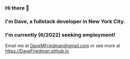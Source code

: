 ### Hi there 👋
### I'm Dave, a fullstack developer in New York City.
### I'm currently (6/2022) seeking employment!  
Email me at DaveMFriedman@gmail.com or see more at https://DaveFriedman.github.io

<!--
**DaveFriedman/DaveFriedman** is a ✨ _special_ ✨ repository because its `README.md` (this file) appears on your GitHub profile.

Here are some ideas to get you started:

- 🔭 I’m currently working on ...
- 🌱 I’m currently learning ...
- 👯 I’m looking to collaborate on ...
- 🤔 I’m looking for help with ...
- 💬 Ask me about ...
- 📫 How to reach me: ...
- 😄 Pronouns: ...
- ⚡ Fun fact: ...
-->
